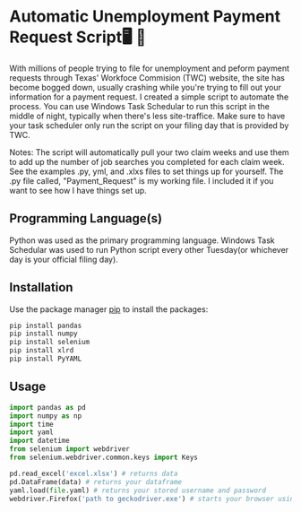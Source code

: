 # Automatic Unemployment Payment Request Script:desktop_computer: :briefcase:
With millions of people trying to file for unemployment and peform payment requests through Texas' Workfoce Commision (TWC) website, the site has become bogged down, usually crashing while you're trying to fill out your information for a payment request. I created a simple script to automate the process.  You can use Windows Task Schedular to run this script in the middle of night, typically when there's less site-traffice. Make sure to have your task scheduler only run the script on your filing day that is provided by TWC.

Notes:
The script will automatically pull your two claim weeks and use them to add up the number of job searches you completed for each claim week.
See the examples .py, yml, and .xlxs files to set things up for yourself.  The .py file called, "Payment_Request" is my working file.  I included it if you want to see how I have things set up.
 
## Programming Language(s)

Python was used as the primary programming language.
Windows Task Schedular was used to run Python script every other Tuesday(or whichever day is your official filing day).


## Installation

Use the package manager [pip](https://pip.pypa.io/en/stable/) to install the packages:

```bash
pip install pandas
pip install numpy
pip install selenium
pip install xlrd
pip install PyYAML
```

## Usage

```python
import pandas as pd
import numpy as np
import time
import yaml
import datetime
from selenium import webdriver
from selenium.webdriver.common.keys import Keys

pd.read_excel('excel.xlsx') # returns data
pd.DataFrame(data) # returns your dataframe
yaml.load(file.yaml) # returns your stored username and password
webdriver.Firefox('path to geckodriver.exe') # starts your browser using geckodriver.exe
```
